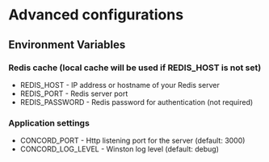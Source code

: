 
# Advanced configurations

## Environment Variables

### Redis cache (local cache will be used if REDIS_HOST is not set)  
* REDIS_HOST - IP address or hostname of your Redis server
* REDIS_PORT - Redis server port
* REDIS_PASSWORD - Redis password for authentication (not required)

### Application settings
* CONCORD_PORT - Http listening port for the server (default: 3000)
* CONCORD_LOG_LEVEL - Winston log level (default: debug)
